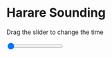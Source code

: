 <h1>Harare Sounding</h1>
<p>Drag the slider to change the time</p>

<div class="slidecontainer">
<input oninput='setImage(this)' class="slider" type="range" min="0" max="5" value="0" step="1" />
<img id='img'/>
</div>

<script>
var img = document.getElementById('img');
var img_array = ['/assets/images/skwt/skd_harare_wrfout_d01_2020-05-14_12:00:00.png',
'/assets/images/skwt/skd_harare_wrfout_d01_2020-05-14_18:00:00.png',
'/assets/images/skwt/skd_harare_wrfout_d01_2020-05-15_00:00:00.png',
'/assets/images/skwt/skd_harare_wrfout_d01_2020-05-15_06:00:00.png',
'/assets/images/skwt/skd_harare_wrfout_d01_2020-05-15_12:00:00.png',];
function setImage(obj)
{
        var value = obj.value;
        img.src = img_array[value];

}
</script>

